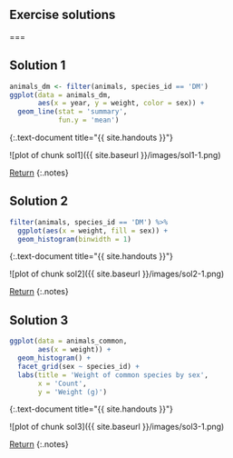---
---

## Exercise solutions

===

## Solution 1


~~~r
animals_dm <- filter(animals, species_id == 'DM')
ggplot(data = animals_dm,
       aes(x = year, y = weight, color = sex)) +
  geom_line(stat = 'summary',
            fun.y = 'mean')
~~~
{:.text-document title="{{ site.handouts }}"}

![plot of chunk sol1]({{ site.baseurl }}/images/sol1-1.png)

[Return](#exercise-1)
{:.notes}

## Solution 2


~~~r
filter(animals, species_id == 'DM') %>%
  ggplot(aes(x = weight, fill = sex)) +         
  geom_histogram(binwidth = 1)
~~~
{:.text-document title="{{ site.handouts }}"}

![plot of chunk sol2]({{ site.baseurl }}/images/sol2-1.png)

[Return](#exercise-2)
{:.notes}

## Solution 3


~~~r
ggplot(data = animals_common,
       aes(x = weight)) +
  geom_histogram() +
  facet_grid(sex ~ species_id) +
  labs(title = 'Weight of common species by sex',
       x = 'Count',
       y = 'Weight (g)')
~~~
{:.text-document title="{{ site.handouts }}"}

![plot of chunk sol3]({{ site.baseurl }}/images/sol3-1.png)

[Return](#exercise-3)
{:.notes}
